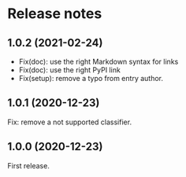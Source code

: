 # Release notes

## 1.0.2 (2021-02-24)

* Fix(doc): use the right Markdown syntax for links
* Fix(doc): use the right PyPI link
* Fix(setup): remove a typo from entry author.


## 1.0.1 (2020-12-23)

Fix: remove a not supported classifier.


## 1.0.0 (2020-12-23)

First release.

